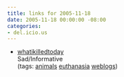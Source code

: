 ```yaml
---
title: links for 2005-11-18
date: 2005-11-18 00:00:00 -08:00
categories:
- del.icio.us
---
```


<ul class="delicious">
	<li>
		<div class="delicious-link"><a href="http://whatikilledtoday.blogspot.com/">whatikilledtoday</a></div>
		<div class="delicious-extended">Sad/Informative</div>
		<div class="delicious-tags">(tags: <a href="http://del.icio.us/torrez/animals">animals</a> <a href="http://del.icio.us/torrez/euthanasia">euthanasia</a> <a href="http://del.icio.us/torrez/weblogs">weblogs</a>)</div>
	</li>
</ul>
